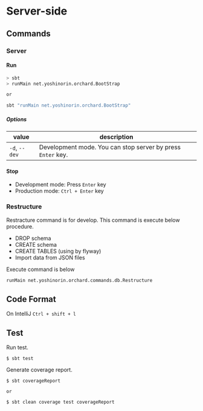 # Server-side

## Commands

### Server

#### Run

```sh
> sbt
> runMain net.yoshinorin.orchard.BootStrap

or

sbt "runMain net.yoshinorin.orchard.BootStrap"
```

##### Options

|value|description|
|---|---|
|`-d`, `--dev`|Development mode. You can stop server by press `Enter` key.|

#### Stop

* Development mode: Press `Enter` key
* Production mode: `Ctrl + Enter` key

### Restructure

Restracture command is for develop. This command is execute below procedure.

* DROP schema
* CREATE schema
* CREATE TABLES (using by flyway)
* Import data from JSON files

Execute command is below

```sh
runMain net.yoshinorin.orchard.commands.db.Restructure
```

## Code Format

On IntelliJ `Ctrl + shift + l`

## Test

Run test.

```
$ sbt test
```

Generate coverage report.

```
$ sbt coverageReport

or

$ sbt clean coverage test coverageReport
```
